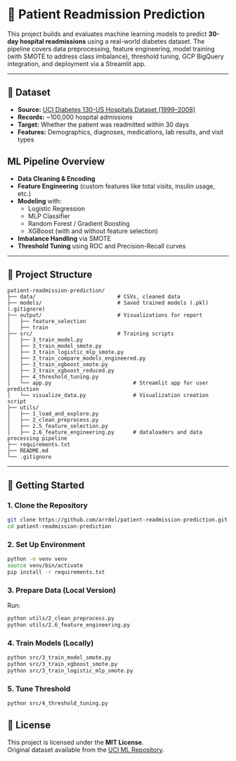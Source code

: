 # 🏥 Patient Readmission Prediction

This project builds and evaluates machine learning models to predict **30-day hospital readmissions** using a real-world diabetes dataset. The pipeline covers data preprocessing, feature engineering, model training (with SMOTE to address class imbalance), threshold tuning, GCP BigQuery integration, and deployment via a Streamlit app.

---

## 📌 Dataset

- **Source:** [UCI Diabetes 130-US Hospitals Dataset (1999–2008)](https://archive.ics.uci.edu/dataset/296/diabetes+130-us+hospitals+for+years+1999-2008)
- **Records:** ~100,000 hospital admissions
- **Target:** Whether the patient was readmitted within 30 days
- **Features:** Demographics, diagnoses, medications, lab results, and visit types


## ML Pipeline Overview

- **Data Cleaning & Encoding**
- **Feature Engineering** (custom features like total visits, insulin usage, etc.)
- **Modeling** with:
  - Logistic Regression
  - MLP Classifier
  - Random Forest / Gradient Boosting
  - XGBoost (with and without feature selection)
- **Imbalance Handling** via SMOTE
- **Threshold Tuning** using ROC and Precision-Recall curves
<!-- - **Deployment** via a real-time prediction app (Streamlit) -->

---

## 🧩 Project Structure

```text
patient-readmission-prediction/
├── data/                          # CSVs, cleaned data
├── models/                        # Saved trained models (.pkl) (.gitignore)
├── output/                        # Visualizations for report
│   ├── feature_selection
│   ├── train
├── src/                           # Training scripts
│   ├── 3_train_model.py
│   ├── 3_train_model_smote.py
│   ├── 3_train_logistic_mlp_smote.py
│   ├── 3_train_compare_models_engineered.py
│   ├── 3_train_xgboost_smote.py
│   ├── 3_train_xgboost_reduced.py
│   ├── 4_threshold_tuning.py
│   └── app.py                          # Streamlit app for user prediction
│   └── visualize_data.py               # Visualization creation script
├── utils/   
│   ├── 1_load_and_explore.py
│   ├── 2_clean_preprocess.py
│   ├── 2.5_feature_selection.py
│   ├── 2.6_feature_engineering.py      # dataloaders and data processing pipeline
├── requirements.txt
├── README.md
└── .gitignore
```

---

## 🚀 Getting Started

### 1. Clone the Repository

```bash
git clone https://github.com/arrdel/patient-readmission-prediction.git
cd patient-readmission-prediction
```

### 2. Set Up Environment

```bash
python -m venv venv
source venv/bin/activate  
pip install -r requirements.txt
```

### 3. Prepare Data (Local Version)

Run:

```bash
python utils/2_clean_preprocess.py
python utils/2.6_feature_engineering.py
```

### 4. Train Models (Locally)

```bash
python src/3_train_model_smote.py
python src/3_train_xgboost_smote.py
python src/3_train_logistic_mlp_smote.py
```

### 5. Tune Threshold

```bash
python src/4_threshold_tuning.py
```
<!-- 
### 6. Launch Streamlit App

```bash
streamlit run src/app.py
```

---

## 📊 App Features

The Streamlit app supports:
- Manual entry of patient features for individual predictions
- Batch predictions using CSV uploads
- Display of readmission probability and predicted class

--- -->


## 📄 License

This project is licensed under the **MIT License**.  
Original dataset available from the [UCI ML Repository](https://archive.ics.uci.edu/dataset/296/diabetes+130-us+hospitals+for+years+1999-2008).
